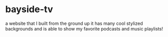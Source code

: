 # bayside-tv

a website that I built from the ground up
it has many cool stylized backgrounds 
and is able to show my favorite podcasts 
and music playlists!
